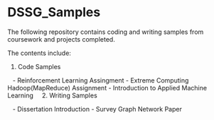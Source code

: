 # DSSG_Samples

The following repository contains coding and writing samples from coursework and projects completed.

The contents include:

1. Code Samples

    - Reinforcement Learning Assingment 
    - Extreme Computing Hadoop(MapReduce) Assignment 
    - Introduction to Applied Machine Learning 
    
2. Writing Samples

    - Dissertation Introduction
    - Survey Graph Network Paper


